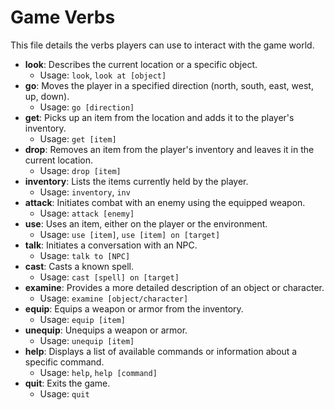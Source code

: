 # Game Verbs

This file details the verbs players can use to interact with the game world.

*   **look**: Describes the current location or a specific object.
    *   Usage: `look`, `look at [object]`
*   **go**: Moves the player in a specified direction (north, south, east, west, up, down).
    *   Usage: `go [direction]`
*   **get**: Picks up an item from the location and adds it to the player's inventory.
    *   Usage: `get [item]`
*   **drop**: Removes an item from the player's inventory and leaves it in the current location.
    *   Usage: `drop [item]`
*   **inventory**: Lists the items currently held by the player.
    *   Usage: `inventory`, `inv`
*   **attack**: Initiates combat with an enemy using the equipped weapon.
    *   Usage: `attack [enemy]`
*   **use**: Uses an item, either on the player or the environment.
    *   Usage: `use [item]`, `use [item] on [target]`
*   **talk**: Initiates a conversation with an NPC.
    *   Usage: `talk to [NPC]`
*   **cast**: Casts a known spell.
    *   Usage: `cast [spell] on [target]`
*   **examine**: Provides a more detailed description of an object or character.
    *   Usage: `examine [object/character]`
*   **equip**: Equips a weapon or armor from the inventory.
    *   Usage: `equip [item]`
*   **unequip**: Unequips a weapon or armor.
    *   Usage: `unequip [item]`
*   **help**: Displays a list of available commands or information about a specific command.
    *   Usage: `help`, `help [command]`
*   **quit**: Exits the game.
    *   Usage: `quit`
